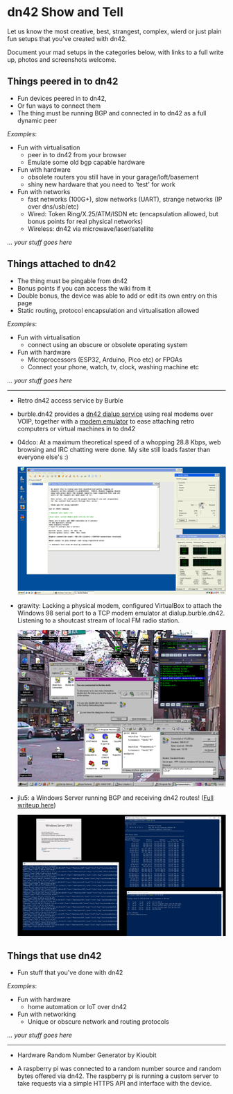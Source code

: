 # dn42 Show and Tell

Let us know the most creative, best, strangest, complex, wierd or just plain fun setups that you've created with dn42.

Document your mad setups in the categories below, with links to a full write up, photos and screenshots welcome.


## Things peered in to dn42
 - Fun devices peered in to dn42,
 - Or fun ways to connect them
 - The thing must be running BGP and connected in to dn42 as a full dynamic peer

*Examples*:
 - Fun with virtualisation
   - peer in to dn42 from your browser
   - Emulate some old bgp capable hardware
 - Fun with hardware
   - obsolete routers you still have in your garage/loft/basement
   - shiny new hardware that you need to 'test' for work
 - Fun with networks
   - fast networks (100G+), slow networks (UART), strange networks (IP over dns/usb/etc)
   - Wired: Token Ring/X.25/ATM/ISDN etc (encapsulation allowed, but bonus points for real physical networks)
   - Wireless: dn42 via microwave/laser/satellite

*... your stuff goes here*

## Things attached to dn42
 - The thing must be pingable from dn42
 - Bonus points if you can access the wiki from it
 - Double bonus, the device was able to add or edit its own entry on this page
 - Static routing, protocol encapsulation and virtualisation allowed

*Examples*:
 - Fun with virtualisation
   - connect using an obscure or obsolete operating system
 - Fun with hardware
   - Microprocessors (ESP32, Arduino, Pico etc) or FPGAs
   - Connect your phone, watch, tv, clock, washing machine etc

*... your stuff goes here*

***

* Retro dn42 access service by Burble
 - burble.dn42 provides a [dn42 dialup service](https://dn42.burble.com/retro/) using real modems over VOIP, together with a [modem emulator](https://dn42.burble.com/retro/fake/) to ease attaching retro computers or virtual machines in to dn42

 - 04dco: At a maximum theoretical speed of a whopping 28.8 Kbps, web browsing and IRC chatting were done. My site still loads faster than everyone else's :)

   ![Screenshot of Windows XP while chatting on a familiar client](/internal/images/ircdun.png)

 - grawity: Lacking a physical modem, configured VirtualBox to attach the Windows 98 serial port to a TCP modem emulator at dialup.burble.dn42. Listening to a shoutcast stream of local FM radio station.

   ![Screenshot of Win98 showing "Connection Established"](/internal/images/win98dun.png)

 - jlu5: a Windows Server running BGP and receiving dn42 routes! ([Full writeup here](https://jlu5.com/blog/bgp-dn42-windows-server))

   ![GoBGP and route table output on Windows](/internal/images/gobgp-windows.png)

## Things that use dn42
 - Fun stuff that you've done with dn42

*Examples*:
 - Fun with hardware
   - home automation or IoT over dn42
 - Fun with networking
   - Unique or obscure network and routing protocols

*... your stuff goes here*

***

* Hardware Random Number Generator by Kioubit
 - A raspberry pi was connected to a random number source and random bytes offered via dn42. The raspberry pi is running a custom server to take requests via a simple HTTPS API and interface with the device.
